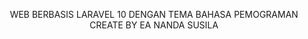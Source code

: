 <p align="center">
WEB BERBASIS LARAVEL 10 DENGAN TEMA BAHASA PEMOGRAMAN
CREATE BY EA NANDA SUSILA
</p>
